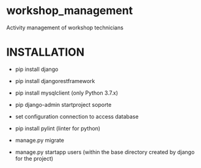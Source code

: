 # workshop_management
Activity management of workshop technicians

# INSTALLATION

- pip install django
- pip install djangorestframework
- pip install mysqlclient (only Python 3.7.x)
- pip django-admin startproject soporte
- set configuration connection to access database

- pip install pylint (linter for python)
- manage.py migrate
- manage.py startapp users (within the base directory created by django for the project)
